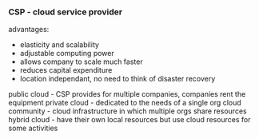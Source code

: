 ### CSP - cloud service provider

advantages:
- elasticity and scalability
- adjustable computing power
- allows company to scale much faster
- reduces capital expenditure
- location independant, no need to think of disaster recovery

public cloud - CSP provides for multiple companies, companies rent the equipment
private cloud - dedicated to the needs of a single org
cloud community - cloud infrastructure in which multiple orgs share resources
hybrid cloud - have their own local resources but use cloud resources for some activities
